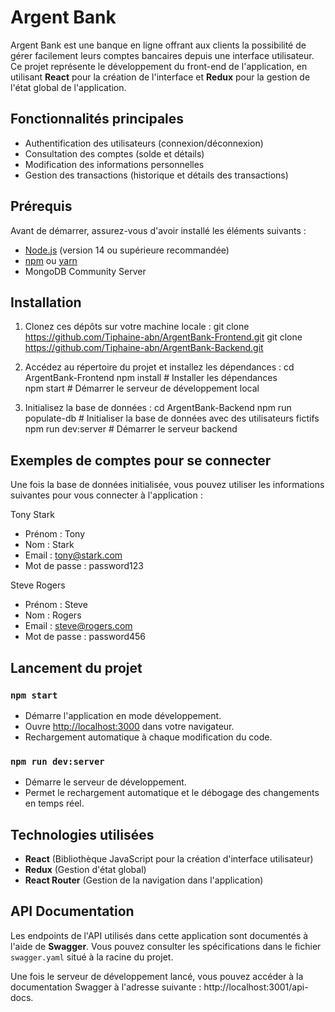# Argent Bank

Argent Bank est une banque en ligne offrant aux clients la possibilité de gérer facilement leurs comptes bancaires depuis une interface utilisateur. Ce projet représente le développement du front-end de l'application, en utilisant **React** pour la création de l'interface et **Redux** pour la gestion de l'état global de l'application.

## Fonctionnalités principales
- Authentification des utilisateurs (connexion/déconnexion)
- Consultation des comptes (solde et détails)
- Modification des informations personnelles
- Gestion des transactions (historique et détails des transactions)

## Prérequis

Avant de démarrer, assurez-vous d'avoir installé les éléments suivants :
- [Node.js](https://nodejs.org/) (version 14 ou supérieure recommandée)
- [npm](https://www.npmjs.com/) ou [yarn](https://yarnpkg.com/)
- MongoDB Community Server

## Installation

1. Clonez ces dépôts sur votre machine locale :
   git clone https://github.com/Tiphaine-abn/ArgentBank-Frontend.git
   git clone https://github.com/Tiphaine-abn/ArgentBank-Backend.git

2. Accédez au répertoire du projet et installez les dépendances :
    cd ArgentBank-Frontend
    npm install # Installer les dépendances  
    npm start # Démarrer le serveur de développement local

3. Initialisez la base de données :
    cd ArgentBank-Backend
    npm run populate-db # Initialiser la base de données avec des utilisateurs fictifs
    npm run dev:server # Démarrer le serveur backend

## Exemples de comptes pour se connecter

Une fois la base de données initialisée, vous pouvez utiliser les informations suivantes pour vous connecter à l'application :

Tony Stark

- Prénom : Tony
- Nom : Stark
- Email : tony@stark.com
- Mot de passe : password123

Steve Rogers

- Prénom : Steve
- Nom : Rogers
- Email : steve@rogers.com
- Mot de passe : password456

## Lancement du projet

### `npm start`

- Démarre l'application en mode développement.
- Ouvre [http://localhost:3000](http://localhost:3000) dans votre navigateur.
- Rechargement automatique à chaque modification du code.

### `npm run dev:server`

- Démarre le serveur de développement.
- Permet le rechargement automatique et le débogage des changements en temps réel.

## Technologies utilisées

- **React** (Bibliothèque JavaScript pour la création d'interface utilisateur)
- **Redux** (Gestion d'état global)
- **React Router** (Gestion de la navigation dans l'application)

## API Documentation

Les endpoints de l'API utilisés dans cette application sont documentés à l'aide de **Swagger**. Vous pouvez consulter les spécifications dans le fichier `swagger.yaml` situé à la racine du projet.

Une fois le serveur de développement lancé, vous pouvez accéder à la documentation Swagger à l'adresse suivante : http://localhost:3001/api-docs.


